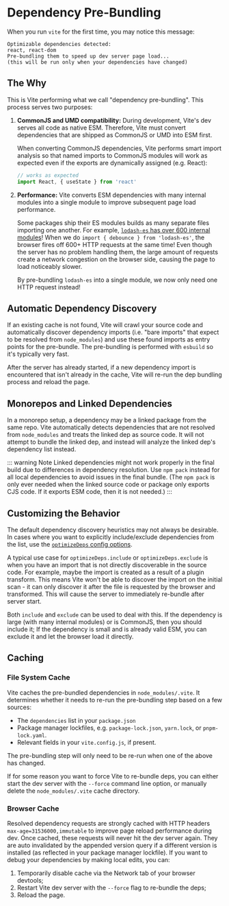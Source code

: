 # Dependency Pre-Bundling

When you run `vite` for the first time, you may notice this message:

```
Optimizable dependencies detected:
react, react-dom
Pre-bundling them to speed up dev server page load...
(this will be run only when your dependencies have changed)
```

## The Why

This is Vite performing what we call "dependency pre-bundling". This process serves two purposes:

1. **CommonJS and UMD compatibility:** During development, Vite's dev serves all code as native ESM. Therefore, Vite must convert dependencies that are shipped as CommonJS or UMD into ESM first.

   When converting CommonJS dependencies, Vite performs smart import analysis so that named imports to CommonJS modules will work as expected even if the exports are dynamically assigned (e.g. React):

   ```js
   // works as expected
   import React, { useState } from 'react'
   ```

2. **Performance:** Vite converts ESM dependencies with many internal modules into a single module to improve subsequent page load performance.

   Some packages ship their ES modules builds as many separate files importing one another. For example, [`lodash-es` has over 600 internal modules](https://unpkg.com/browse/lodash-es/)! When we do `import { debounce } from 'lodash-es'`, the browser fires off 600+ HTTP requests at the same time! Even though the server has no problem handling them, the large amount of requests create a network congestion on the browser side, causing the page to load noticeably slower.

   By pre-bundling `lodash-es` into a single module, we now only need one HTTP request instead!

## Automatic Dependency Discovery

If an existing cache is not found, Vite will crawl your source code and automatically discover dependency imports (i.e. "bare imports" that expect to be resolved from `node_modules`) and use these found imports as entry points for the pre-bundle. The pre-bundling is performed with `esbuild` so it's typically very fast.

After the server has already started, if a new dependency import is encountered that isn't already in the cache, Vite will re-run the dep bundling process and reload the page.

## Monorepos and Linked Dependencies

In a monorepo setup, a dependency may be a linked package from the same repo. Vite automatically detects dependencies that are not resolved from `node_modules` and treats the linked dep as source code. It will not attempt to bundle the linked dep, and instead will analyze the linked dep's dependency list instead.

::: warning Note
Linked dependencies might not work properly in the final build due to differences in dependency resolution.
Use `npm pack` instead for all local dependencies to avoid issues in the final bundle. (The `npm pack` is only ever needed when the linked source code or package only exports CJS code. If it exports ESM code, then it is not needed.)
:::

## Customizing the Behavior

The default dependency discovery heuristics may not always be desirable. In cases where you want to explicitly include/exclude dependencies from the list, use the [`optimizeDeps` config options](/config/#dep-optimization-options).

A typical use case for `optimizeDeps.include` or `optimizeDeps.exclude` is when you have an import that is not directly discoverable in the source code. For example, maybe the import is created as a result of a plugin transform. This means Vite won't be able to discover the import on the initial scan - it can only discover it after the file is requested by the browser and transformed. This will cause the server to immediately re-bundle after server start.

Both `include` and `exclude` can be used to deal with this. If the dependency is large (with many internal modules) or is CommonJS, then you should include it; If the dependency is small and is already valid ESM, you can exclude it and let the browser load it directly.

## Caching

### File System Cache

Vite caches the pre-bundled dependencies in `node_modules/.vite`. It determines whether it needs to re-run the pre-bundling step based on a few sources:

- The `dependencies` list in your `package.json`
- Package manager lockfiles, e.g. `package-lock.json`, `yarn.lock`, or `pnpm-lock.yaml`.
- Relevant fields in your `vite.config.js`, if present.

The pre-bundling step will only need to be re-run when one of the above has changed.

If for some reason you want to force Vite to re-bundle deps, you can either start the dev server with the `--force` command line option, or manually delete the `node_modules/.vite` cache directory.

### Browser Cache

Resolved dependency requests are strongly cached with HTTP headers `max-age=31536000,immutable` to improve page reload performance during dev. Once cached, these requests will never hit the dev server again. They are auto invalidated by the appended version query if a different version is installed (as reflected in your package manager lockfile). If you want to debug your dependencies by making local edits, you can:

1. Temporarily disable cache via the Network tab of your browser devtools;
2. Restart Vite dev server with the `--force` flag to re-bundle the deps;
3. Reload the page.
